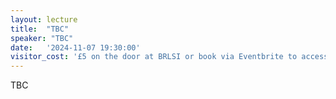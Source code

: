 ```yaml
---
layout: lecture
title:  "TBC"
speaker: "TBC"
date:   '2024-11-07 19:30:00'
visitor_cost: '£5 on the door at BRLSI or book via Eventbrite to access on Zoom'
---
```

TBC